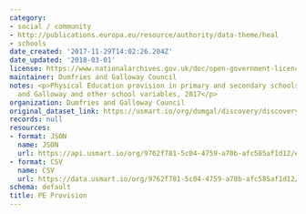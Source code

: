 ```yaml
---
category:
- social / community
- http://publications.europa.eu/resource/authority/data-theme/heal
- schools
date_created: '2017-11-29T14:02:26.204Z'
date_updated: '2018-03-01'
license: https://www.nationalarchives.gov.uk/doc/open-government-licence/version/3/
maintainer: Dumfries and Galloway Council
notes: <p>Physical Education provision in primary and secondary schools in Dumfries
  and Galloway and other school variables, 2017</p>
organization: Dumfries and Galloway Council
original_dataset_link: https://usmart.io/org/dumgal/discovery/discovery-view-detail/7664f600-29a7-4c95-9a2a-8b1a433ad54b
records: null
resources:
- format: JSON
  name: JSON
  url: https://api.usmart.io/org/9762f781-5c04-4759-a70b-afc585af1d12/e2ccd990-359d-4ebd-b1d4-2c67e4830a3e/1/urql
- format: CSV
  name: CSV
  url: https://data.usmart.io/org/9762f781-5c04-4759-a70b-afc585af1d12/resource?resourceGUID=2d7dc236-7e75-4c27-a60f-2000d039dda2
schema: default
title: PE Provision
---
```

